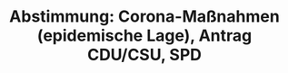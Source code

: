 ---
abstimmung:
  abstimmung: 4
  bundestagssitzung: 191
  datum: 18. November 2020
  legislaturperiode: 19
categories:
- Todo
data:
- title: Abstimmungsergebnis 20201118_4-data.pdf
  url: /res/2021-btw/abstimmungsergebnisse/20201118_4-data.pdf
- title: Abstimmungsergebnis 20201118_4_xls-data.xlsx
  url: /res/2021-btw/abstimmungsergebnisse/20201118_4_xls-data.xlsx
- title: Abstimmungsergebnis 20201118_4_xls-data.csv
  url: /res/2021-btw/abstimmungsergebnisse/csv/20201118_4_xls-data.csv
documents:
- local: /res/2021-btw/drucksachen/24387.pdf
  title: Drucksache 19/24387
  url: https://dip21.bundestag.de/dip21/btd/19/243/1924387.pdf
ergebnis:
  AfD:
    enthaltung: 0
    gesamt: 89
    ja: 0
    nein: 82
    nichtabgegeben: 7
    ungueltig: 0
  Bündnis 90/Die Grünen:
    enthaltung: 1
    gesamt: 67
    ja: 65
    nein: 0
    nichtabgegeben: 1
    ungueltig: 0
  Die Linke:
    enthaltung: 54
    gesamt: 69
    ja: 0
    nein: 4
    nichtabgegeben: 11
    ungueltig: 0
  FDP:
    enthaltung: 76
    gesamt: 80
    ja: 0
    nein: 2
    nichtabgegeben: 2
    ungueltig: 0
  cdu/csu:
    enthaltung: 0
    gesamt: 246
    ja: 224
    nein: 1
    nichtabgegeben: 21
    ungueltig: 0
  file: 20201118_4_xls-data.xlsx
  fraktionslos:
    enthaltung: 2
    gesamt: 6
    ja: 0
    nein: 1
    nichtabgegeben: 3
    ungueltig: 0
  spd:
    enthaltung: 1
    gesamt: 151
    ja: 133
    nein: 0
    nichtabgegeben: 17
    ungueltig: 0
layout: abstimmung
links:
- title: Link zu bundestag.de
  url: https://www.bundestag.de/parlament/plenum/abstimmung/abstimmung?id=699
preview: 'Deutscher Bundestag


  191. Sitzung des Deutschen Bundestages

  am Mittwoch, 18. November 2020


  Endgültiges Ergebnis der Namentlichen Abstimmung Nr. 4


  Antrag der Fraktionen der CDU/CSU und SPD

  Feststellung des Fortbestandes der epidemischen Lage von nationaler Tragweite

  Drs. 24387'
tags:
- Todo
title: 'Abstimmung: Corona-Maßnahmen (epidemische Lage), Antrag CDU/CSU, SPD'
---